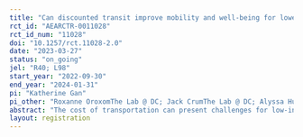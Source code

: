 ```yaml
---
title: "Can discounted transit improve mobility and well-being for lower-income residents?"
rct_id: "AEARCTR-0011028"
rct_id_num: "11028"
doi: "10.1257/rct.11028-2.0"
date: "2023-03-27"
status: "on_going"
jel: "R40; L98"
start_year: "2022-09-30"
end_year: "2024-01-31"
pi: "Katherine Gan"
pi_other: "Roxanne OroxomThe Lab @ DC; Jack CrumThe Lab @ DC; Alyssa HubertsThe Lab @ DC; Danielle MooreThe Lab @ DC; Sam QuinneyThe Lab @ DC"
abstract: "The cost of transportation can present challenges for low-income Washingtonians: making it harder to get a job, maintain a job, access social services, obtain healthcare, and care for their families. Building on the District’s efforts to address cost as a barrier to transit equity—such as Mayor Muriel Bowser’s 2019 Free Circulator trial and Kids Ride Free program—the District of Columbia government and the Washington Metropolitan Area Transit Authority are conducting a randomized evaluation of free and discounted transit fares. We will measure the impact of transit cost on low-income residents’ mobility, employment, and well-being. The findings may help shape initiatives to make public transit more affordable to low-income residents."
layout: registration
---
```


